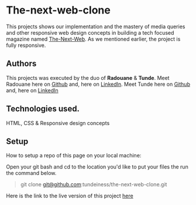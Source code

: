 # The-next-web-clone

This projects shows our implementation and the mastery of media queries and other
responsive web design concepts in building a tech focused magazine named
[The-Next-Web](https://thenextweb.com/). As we mentioned earlier, the project is
fully responsive.


## Authors
This projects was executed by the duo of **Radouane** & **Tunde**.
Meet Radouane here on [Github](https://github.com/Redvanisation) and, here on  [LinkedIn](https://www.linkedin.com/in/redvan/).
Meet Tunde here on  [Github](https://github.com/tundeiness/) and,  here on [LinkedIn](https://www.linkedin.com/in/tunde-oretade/)

## Technologies used.
HTML, CSS & Responsive design concepts


## Setup
How to setup a repo of this page on your local machine:

Open your git bash and cd to the location you'd like to put your files the run the command below.

>git clone git@github.com:tundeiness/the-next-web-clone.git


Here is the link to the live version of this project
[here](https://tundeiness.github.io/the-next-web-clone/)
